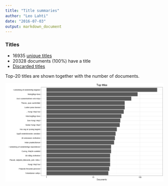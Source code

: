 ```yaml
---
title: "Title summaries"
author: "Leo Lahti"
date: "2016-07-03"
output: markdown_document
---
```



### Titles

 * 16935 [unique titles](output.tables/title_accepted.csv)
 * 20328 documents (100%) have a title
 * [Discarded titles](output.tables/title_discarded.csv)

Top-20 titles are shown together with the number of documents.

![plot of chunk summarytitle](figure/summarytitle-1.png)

